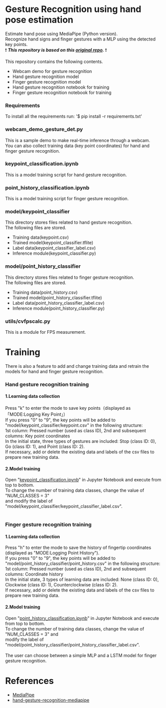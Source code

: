 # Gesture Recognition using hand pose estimation
Estimate hand pose using MediaPipe (Python version).<br> Recognize hand signs and finger gestures with a MLP using the detected key points.
<br> ❗ _️**This repository is based on this [original repo](https://github.com/Lugixion/hand-gesture-recognition-mediapipe).**_ ❗<br> 

This repository contains the following contents.
* Webcam demo for gesture recognition
* Hand gesture recognition model
* Finger gesture recognition model
* Hand gesture recognition notebook for training
* Finger gesture recognition notebook for training

### Requirements
To install all the requirements run:
'$ pip install -r requirements.txt'

### webcam_demo_gesture_det.py
This is a sample demo to make real-time inference through a webcam.<br>
You can also collect training data (key point coordinates) for hand and finger gesture recognition.

### keypoint_classification.ipynb
This is a model training script for hand gesture recognition.

### point_history_classification.ipynb
This is a model training script for finger gesture recognition.

### model/keypoint_classifier
This directory stores files related to hand gesture recognition.<br>
The following files are stored.
* Training data(keypoint.csv)
* Trained model(keypoint_classifier.tflite)
* Label data(keypoint_classifier_label.csv)
* Inference module(keypoint_classifier.py)

### model/point_history_classifier
This directory stores files related to finger gesture recognition.<br>
The following files are stored.
* Training data(point_history.csv)
* Trained model(point_history_classifier.tflite)
* Label data(point_history_classifier_label.csv)
* Inference module(point_history_classifier.py)

### utils/cvfpscalc.py
This is a module for FPS measurement.

# Training
There is also a feature to add and change training data and retrain the models for hand and finger gesture recognition.

### Hand gesture recognition training
#### 1.Learning data collection
Press "k" to enter the mode to save key points（displayed as 「MODE:Logging Key Point」）<br>
If you press "0" to "9", the key points will be added to "model/keypoint_classifier/keypoint.csv" in the following structure:<br>
1st column: Pressed number (used as class ID), 2nd and subsequent columns: Key point coordinates<br>
In the initial state, three types of gestures are included: Stop (class ID: 0), Go (class ID: 1), and Point (class ID: 2).<br>
If necessary, add or delete the existing data and labels of the csv files to prepare new training data.<br>

#### 2.Model training
Open "[keypoint_classification.ipynb](keypoint_classification.ipynb)" in Jupyter Notebook and execute from top to bottom.<br>
To change the number of training data classes, change the value of "NUM_CLASSES = 3" <br>and modify the label of "model/keypoint_classifier/keypoint_classifier_label.csv".<br><br>

### Finger gesture recognition training
#### 1.Learning data collection
Press "h" to enter the mode to save the history of fingertip coordinates (displayed as "MODE:Logging Point History").<br>
If you press "0" to "9", the key points will be added to "model/point_history_classifier/point_history.csv" in the following structure:<br>
1st column: Pressed number (used as class ID), 2nd and subsequent columns: Coordinate history<br>
In the initial state, 3 types of learning data are included: None (class ID: 0), Clockwise (class ID: 1), Counterclockwise (class ID: 2).<br>
If necessary, add or delete the existing data and labels of the csv files to prepare new training data.<br>

#### 2.Model training
Open "[point_history_classification.ipynb](point_history_classification.ipynb)" in Jupyter Notebook and execute from top to bottom.<br>
To change the number of training data classes, change the value of "NUM_CLASSES = 3" and <br>modify the label of "model/point_history_classifier/point_history_classifier_label.csv". <br><br>
The user can choose between a simple MLP and a LSTM model for finger gesture recognition.<br>

# References
* [MediaPipe](https://mediapipe.dev/)
* [hand-gesture-recognition-mediapipe](https://github.com/Lugixion/hand-gesture-recognition-mediapipe)
